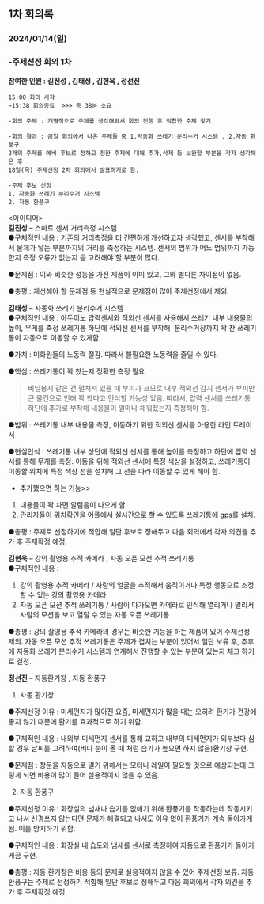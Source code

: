 ## 1차 회의록
### 2024/01/14(일)
### -주제선정 회의 1차

**참여한 인원 :  길진성 , 김태성 , 김현욱 , 정선진**

```
15:00 회의 시작
~15:38 회의종료  >>> 총 38분 소요

-회의 주제 : 개별적으로 주제를 생각해와서 회의 진행 후 적합한 주제 찾기

-회의 결과 : 금일 회의에서 나온 주제들 중 1.자동화 쓰레기 분리수거 시스템 , 2.자동 환풍구 
2개의 주제를 예비 후보로 정하고 정한 주제에 대해 추가,삭제 등 보완할 부분을 각자 생각해온 후 
18일(목) 주제선정 2차 회의에서 발표하기로 함.

-주제 후보 선정
1. 자동화 쓰레기 분리수거 시스템
2. 자동 환풍구
```


<아이디어> <br/>
**길진성** – 스마트 센서 거리측정 시스템 <br/>
●구체적인 내용 : 기존의 거리측정을 더 간편하게 개선하고자 생각했고, 센서를 부착해서 물체가 닿는 부분까지의 거리를 측정하는 시스템. 센서의 범위가 어느 범위까지 가능한지 측정 오류가 없는지 등 고려해야 할 부분이 많다.

●문제점 : 이와 비슷한 성능을 가진 제품이 이미 있고, 그와 별다른 차이점이 없음.

●총평 : 개선해야 할 문제점 등 현실적으로 문제점이 많아 주제선정에서 제외.


**김태성** – 자동화 쓰레기 분리수거 시스템 <br/>
●구체적인 내용 : 아두이노 압력센서와 적외선 센서를 사용해서 쓰레기 내부 내용물의 높이, 무게를 측정
쓰레기통 하단에 적외선 센서를 부착해  분리수거장까지 꽉 찬 쓰레기통이 자동으로 이동할 수 있게함.

●가치 : 미화원들의 노동력 절감. 따라서 불필요한 노동력을 줄일 수 있다.

●핵심 : 쓰레기통이 꽉 찼는지 정확한 측정 필요
>비닐봉지 같은 건 펼쳐져 있을 때 부피가 크므로 내부 적외선 감지 센서가 부피만 큰 물건으로 인해 꽉 찼다고 인식할 가능성 있음.
>따라서, 압력 센서를 쓰레기통 하단에 추가로 부착해 내용물이 얼마나 채워졌는지 측정해야 함.

●범위 : 쓰레기통 내부 내용물 측정, 이동하기 위한 적외선 센서를 아용한 라인 트레이서

●현실인식 : 쓰레기통 내부 상단에 적외선 센서를 통해 높이를 측정하고 하단에 압력 센서를 통해 무게를 측정. 이동을 위해 적외선 센서에 특정 색상을 설정하고, 쓰레기통이 이동할 위치에 특정 색상 선을 설치해 그 선을 따라 이동할 수 있게 해야 함.

+ 추가했으면 하는 기능>>
1. 내용물이 꽉 차면 알림음이 나오게 함.
2. 관리자들이 위치확인을 어플에서 실시간으로 할 수 있도록 쓰레기통에 gps를 설치.

●총평 : 주제로 선정하기에 적합해 일단 후보로 정해두고 다음 회의에서 각자 의견을 추가 후 주제확정 예정.


**김현욱** – 강의 촬영용 추적 카메라 , 자동 오픈 모션 추적 쓰레기통 <br/>
●구체적인 내용 : 
1. 강의 촬영용 추적 카메라 / 사람의 얼굴을 추적해서 움직이거나 특정 행동으로 조정할 수 있는 강의 촬영용 카메라
2. 자동 오픈 모션 추적 쓰레기통 / 사람이 다가오면 카메라로 인식해 열리거나 멀리서 사람의 모션을 보고 열릴 수 있는 자동 오픈 쓰레기통

●총평 : 강의 촬영용 추적 카메라의 경우는 비슷한 기능을 하는 제품이 있어 주제선정 제외. 
자동 오픈 모션 추적 쓰레기통은 주제가 겹치는 부분이 있어서 일단 보류 후, 추후에 자동화 쓰레기 분리수거 시스템과 연계해서 진행할 수 있는 부분이 있는지 체크 하기로 결정.


**정선진** – 자동환기창 , 자동 환풍구

1. 자동 환기창 

●주제선정 이유 : 미세먼지가 많아진 요즘, 미세먼지가 많을 때는 오히려 환기가 건강에 좋지 않기 때문에 
환기를 효과적으로 하기 위함.

●구체적인 내용 : 내외부 미세먼지 센서를 통해 교하고 내부의 미세먼지가 외부보다 심할 경우
날씨를 고려하여(비나 눈이 올 때 처럼 습기가 높으면 하지 않음)환기창 구현.

●문제점 : 창문을 자동으로 열기 위해서는 모터나 레일이 필요할 것으로 예상되는데 그렇게 되면
바용이 많이 들어 실용적이지 않을 수 있음.

2. 자동 환풍구  

●주제선정 이유 : 화장실의 냄새나 습기를 없애기 위해 환풍기를 작동하는데 작동시키고 나서 신경쓰지 않는다면 문제가 해결되고 나서도 이유 없이 환풍기가 계속 돌아가게 됨. 이를 방지하기 위함.

●구체적인 내용 : 화장실 내 습도와 냄새를 센서로 측정하여 자동으로 환풍기가 돌아가게끔 구현.

●총평 : 자동 환기창은 비용 등의 문제로 실용적이지 않을 수 있어 주제선정 보류.
자동 환풍구는 주제로 선정하기 적합해 일단 후보로 정해두고 다음 회의에서 각자 의견을 추가 후 주제확정 예정.
